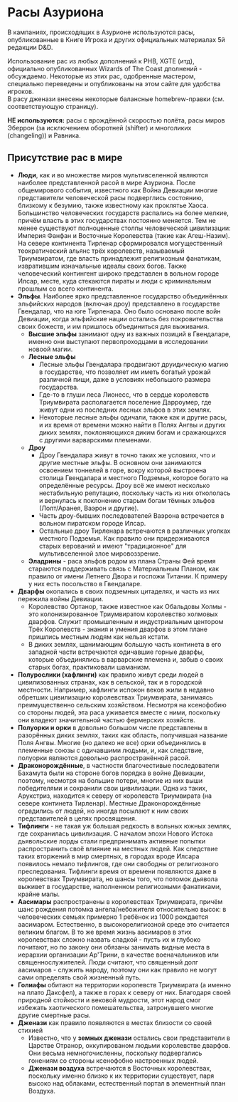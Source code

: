 # Расы Азуриона

В кампаниях, происходящих в Азурионе используются расы, опубликованные в Книге Игрока и других
официальных материалах 5й редакции D&D.  

Использование рас из любых дополнений к PHB, XGTE (итд), официально опубликованных Wizards of The Coast дполнений - обсуждаемо.
Некоторые из этих рас, одобренные мастером, специально переведены и опубликованы на этом сайте для удобства игроков.  
В расу дженази внесены некоторые балансные homebrew-правки (см. соответствующую страницу).

**НЕ используются:** расы с врождённой скоростью полёта, расы миров Эберрон
(за исключением оборотней (shifter) и многоликих (changeling)) и Равника.

## Присутствие рас в мире
- **Люди**, как и во множестве миров мультивселенной являются наиболее представленной расой в мире Азуриона. После общемирового события,
известного как Война Девиации многие представители человеческой расы подверглись состоянию, близкому к безумию, также известному как
проклятье Хаоса. Большинство человеческих государств распались на более мелкие, причём власть в этих государствах постоянно меняется.
Тем не менее существуют полноценные столпы человеческой цивилизации: Империя Фанфан и Восточные Королевства (такие как Агеш-Назим).
На севере континента Тирленар сформировался могущественный теократический альянс трёх королевств, называемый Триумвиратом, где власть
принадлежит религиозным фанатикам, извратившим изначальные идеалы своих богов. Также человеческий контингент широко представлен в
вольном городе Илсар, месте, куда стекаются пираты и люди с криминальным прошлым со всего континента.
- **Эльфы**. Наиболее ярко представленное государство объединённых эльфийских народов (включая дроу) представлено в государстве
Гвендалар, что на юге Тирленара. Оно было основано после войн Девиации, когда эльфийские нации остались без покровительства своих божеств,
и им пришлось объединиться для выживания.
  - **Высшие эльфы** занимают одну из важных позиций в Гвендаларе, именно они выступают первопроходцами в исследовании новоой магии.
  - **Лесные эльфы**
    - Лесные эльфы Гвендалара продвигают друидическую магию в государстве, что позволяет им иметь богатый урожай различной пищи,
    даже в условиях небольшого размера государства.
    - Где-то в глуши леса Лионесс, что в сердце королевств Триумвирата располагается поселение Дарроумер, где живут одни из
    последних лесных эльфов в этих землях.
    - Некоторые лесные эльфы одичали, также как и другие расы, и их время от времени можно найти в Полях Ангвы и других
    диких землях, поклоняющихся диким богам и сражающихся с другими варварскими племенами.
  - **Дроу**
    - Дроу Гвендалара живут в точно таких же условиях, что и другие местные эльфы. В основном они занимаются освоением тоннелей в горе,
    вокру которой выстроена столица Гвендалара и местного Подземья, которое богато на определённые ресурсы. Дроу всё же имеют несколько
    нестабильную репутацию, поскольку часть из них откололась и вернулась к поклонению старым богам тёмных эльфов (Лолт/Аранея, Ваэрон и другие).
    - Часть дроу-бывших последователей Ваэрона встречается в вольном пиратском городе Илсар.
    - Остальные дроу Тирленара встречаются в различных уголках местного Подземья. Как правило они придерживаются старых верований и
    имеют "традиционное" для мультивселенной злое мировоззрение.
  - **Эладрины** - раса эльфов родом из плана Страны Фей время стараются поддерживать связь с Материальным Планом, как правило
  от имени Летнего Двора и госпожи Титании. К примеру у них есть посольство в Гвендаларе.
- **Дварфы** окопались в своих подземных цитаделях, и часть из них пережила войны Девиации.
  - Королевство Ортанор, также известное как Обальдовы Холмы - это колонизированное Триумвиратом королевство холмовых дварфов.
  Служит промышленным и индустриальным центором Трёх Королевств - знания и умения дварфов в этом плане пришлись местным людям как нельзя
  кстати.
  - В диких землях, щанимающим большую часть континета в его западной части встречаются одичавшие горные дварфы, которые объединялись
  в варварские племена и, забыв о своих старых богах, практиковали шаманизм.
- **Полурослики (хафлинги)** как правило живут среди людей в цивилизованных странах, как в сельской, так и в городской местности. Например, хафлинги испокон веков
жили в недавно обретших цивилизацию королевствах Триумвирата, занимаясь преимущественно сельским хозяйством. Несмотря на ксенофобию со стороны людей, эта раса
уживается вместе с ними, поскольку они владеют значительной частью фермерских хозяйств.
- **Полуорки и орки** в довольно большом числе представлены в разорённых диких землях, таких как область, получившая название Поля Ангвы. Многие (но далеко не все)
орки объединялись в племенные союзы с одичавшими людьми, и, как следствие, полуорки являются довольно распространённой расой.
- **Драконорождённые**, в частности благочестивые последователи Бахамута были на стороне богов порядка в войне Девиации, поэтому, несмотря на большие потери,
многие из них выши победителями и сохранили свои цивилизации. Одна из таких, Арукстриз, находится к северу от королевств Триумвирата  (на севере континета Тирленар).
Местные Драконорождённые оградились от людей, но иногда посылают к ним своих представителей в целях просвящения.
- **Тифлинги** - не такая уж большая редкость в вольных южных землях, где сохранилась цивилизация. С началом эпохи Нового Истока дьявольские
лорды стали предпринимать активные попытки распространить своё влияние на местных людей. Как следствие таких вторжений в мир смертных,
в городах вроде Илсара появилось немало тифлингов, где они свободны от религиозного преследования. Тифлинги время от времени появляются даже
в королевствах Триумвирата, но шансы того, что потомок дьявола выживет в государстве, наполненном религиозными фанатиками, крайне малы.
- **Аасимары** распространены в королевствах Триумвирата, причём шанс рождения потомка ангела/небожителя относительно высок: в человеческих семьях
примерно 1 ребёнок из 1000 рождается аасимаром. Естественно, в высокорелигиозной среде это считается великим благом. В то же время жизнь
аасимаров в этих королевствах сложно назвать сладкой - пусть их и глубоко почитают, но по закону они обязаны занимать видные места
в иерархии организации Ар'Трини, в качестве военачальников или священнослужителей. Люди считают, что священный долг аасимаров - служить народу,
поэтому они как правило не могут сами определять свой жизненный путь.
- **Голиафы** обитают на территории королевств Триумвирата (а именно на плато Даксфел), а также в горах к северу от них. Благодаря своей
природной стойкости и вековой мудрости, этот народ смог избежать хаотического помешательства, затронувшего многие другие смертные расы.
- **Дженази** как правило появляются в местах близости со своей стихией
  - Известно, что у **земных дженази** остались свои представители в Царстве Отранор, оккупированом людьми королевстве дварфов.
  Они весьма немногочисленны, поскольку подвергались гонениям со стороны ксенофобно настроенных людей.
  - **Дженази воздуха** встречаются в Восточных королевствах, поскольку именно близко к их территории существует, паря высоко над облаками,
  естественный портал в элементный план Воздуха.